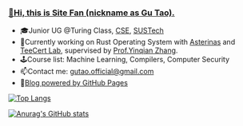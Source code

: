 ### [👋Hi, this is Site Fan (nickname as Gu Tao).](https://gutaozi.github.io/about/)

- 🎓Junior UG @Turing Class, [CSE](https://cse.sustech.edu.cn/en/), [SUSTech](https://www.sustech.edu.cn/en/)
- 🌱Currently working on Rust Operating System with [Asterinas](https://github.com/asterinas) and [TeeCert Lab](https://teecertlabs.com/), supervised by [Prof.Yinqian Zhang](https://yinqian.org/).
- 🕹️Course list: Machine Learning, Compilers, Computer Security
- 📫Contact me: [gutao.official@gmail.com](mailto:gutao.official@gmail.com)
- 📖[Blog powered by GitHub Pages](https://gutaozi.github.io)


[![Top Langs](https://github-readme-stats-mosa-bunrh04w5-gutaozi.vercel.app/api/top-langs/?username=gutaozi&layout=compact&exclude_repo=GuTaoZi.github.io,CS329_Machine_Learning)](https://github.com/GuTaoZi/github-readme-stats)

[![Anurag's GitHub stats](https://github-readme-stats-mosa-bunrh04w5-gutaozi.vercel.app/api?username=gutaozi&count_private=true&show_icons=true&hide_rank=false)](https://github.com/GuTaoZi/github-readme-stats)  

<!--
**GuTaoZi/GuTaoZi** is a ✨ _special_ ✨ repository because its `README.md` (this file) appears on your GitHub profile.

Here are some ideas to get you started:

- 🔭 I’m currently working on ...
- 🌱 I’m currently learning ...
- 👯 I’m looking to collaborate on ...
- 🤔 I’m looking for help with ...
- 💬 Ask me about ...
- 📫 How to reach me: ...
- 😄 Pronouns: ...
- ⚡ Fun fact: ...

-->
